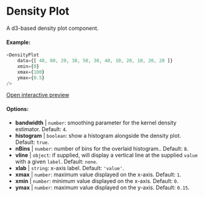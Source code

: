 # Density Plot

A d3-based density plot component.

#### Example:

``` js
<DensityPlot
    data={[ 40, 80, 20, 30, 50, 30, 40, 10, 20, 10, 20, 20 ]}
    xmin={0}
    xmax={100}
    ymax={0.5}
/>
```

[Open interactive preview](https://isle.heinz.cmu.edu/components/density-plot/)

#### Options:

* __bandwidth__ | `number`:  smoothing parameter for the kernel density estimator. Default: `4`.
* __histogram__ | `boolean`: show a histogram alongside the density plot. Default: `true`.
* __nBins__ | `number`: number of bins for the overlaid histogram.. Default: `8`.
* __vline__ | `object`: if supplied, will display a vertical line at the supplied `value` with a given `label`. Default: `none`.
* __xlab__ | `string`: x-axis label. Default: `'value'`.
* __xmax__ | `number`: maximum value displayed on the x-axis. Default: `1`.
* __xmin__ | `number`: minimum value displayed on the x-axis. Default: `0`.
* __ymax__ | `number`: maximum value displayed on the y-axis. Default: `0.15`.
